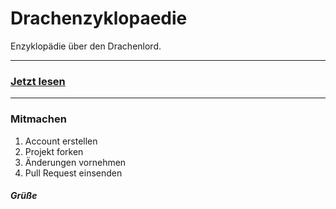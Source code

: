 # Drachenzyklopaedie
Enzyklopädie über den Drachenlord.

---

### [Jetzt lesen](docs/)

---

### Mitmachen
1. Account erstellen
2. Projekt forken
3. Änderungen vornehmen
4. Pull Request einsenden

##### Grüße

